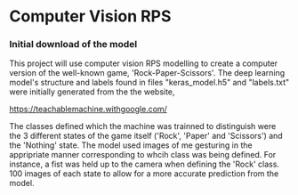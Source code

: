 # Computer Vision RPS

### Initial download of the model

This project will use computer vision RPS modelling to create a computer version of the well-known game, 'Rock-Paper-Scissors'. The deep learning model's structure and labels found in files "keras_model.h5" and "labels.txt" were initially generated from the the website,

https://teachablemachine.withgoogle.com/

The classes defined which the machine was trainned to distinguish were the 3 different states of the game itself ('Rock', 'Paper' and 'Scissors') and the 'Nothing' state. The model used images of me gesturing in the appripriate manner corresponding to whcih class was being defined. For instance, a fist was held up to the camera when defining the 'Rock' class. 100 images of each state to allow for a more accurate prediction from the model.
